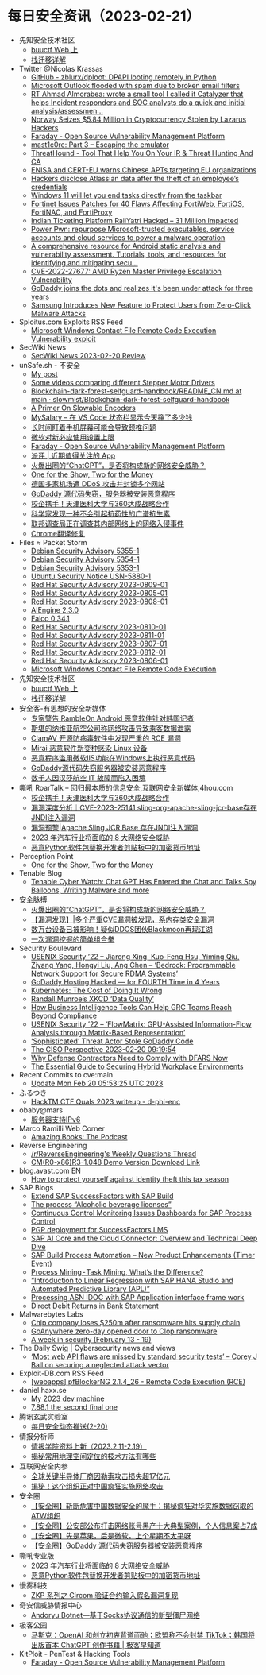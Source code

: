 # 每日安全资讯（2023-02-21）

- 先知安全技术社区
  - [buuctf Web 上](https://xz.aliyun.com/t/12190)
  - [栈迁移详解](https://xz.aliyun.com/t/12189)
- Twitter @Nicolas Krassas
  - [GitHub - zblurx/dploot: DPAPI looting remotely in Python](https://twitter.com/Dinosn/status/1627737665926795273)
  - [Microsoft Outlook flooded with spam due to broken email filters](https://twitter.com/Dinosn/status/1627737604161474568)
  - [RT Ahmad Almorabea: wrote a small tool I called it Catalyzer that helps Incident responders and SOC analysts do a quick and initial analysis/assessmen...](https://twitter.com/almorabea/status/1627692013473652741)
  - [Norway Seizes $5.84 Million in Cryptocurrency Stolen by Lazarus Hackers](https://twitter.com/Dinosn/status/1627661466982572032)
  - [Faraday - Open Source Vulnerability Management Platform](https://twitter.com/Dinosn/status/1627661432228642817)
  - [mast1c0re: Part 3 – Escaping the emulator](https://twitter.com/Dinosn/status/1627624045314293760)
  - [ThreatHound - Tool That Help You On Your IR & Threat Hunting And CA](https://twitter.com/Dinosn/status/1627623976368218112)
  - [ENISA and CERT-EU warns Chinese APTs targeting EU organizations](https://twitter.com/Dinosn/status/1627623709216309248)
  - [Hackers disclose Atlassian data after the theft of an employee’s credentials](https://twitter.com/Dinosn/status/1627623548322828288)
  - [Windows 11 will let you end tasks directly from the taskbar](https://twitter.com/Dinosn/status/1627623352616484864)
  - [Fortinet Issues Patches for 40 Flaws Affecting FortiWeb, FortiOS, FortiNAC, and FortiProxy](https://twitter.com/Dinosn/status/1627623298287689731)
  - [Indian Ticketing Platform RailYatri Hacked – 31 Million Impacted](https://twitter.com/Dinosn/status/1627623188665344006)
  - [Power Pwn: repurpose Microsoft-trusted executables, service accounts and cloud services to power a malware operation](https://twitter.com/Dinosn/status/1627622915242971136)
  - [A comprehensive resource for Android static analysis and vulnerability assessment. Tutorials, tools, and resources for identifying and mitigating secu...](https://twitter.com/Dinosn/status/1627621892696727553)
  - [CVE-2022-27677: AMD Ryzen Master Privilege Escalation Vulnerability](https://twitter.com/Dinosn/status/1627580878594400257)
  - [GoDaddy joins the dots and realizes it's been under attack for three years](https://twitter.com/Dinosn/status/1627572796166483968)
  - [Samsung Introduces New Feature to Protect Users from Zero-Click Malware Attacks](https://twitter.com/Dinosn/status/1627572758849650690)
- Sploitus.com Exploits RSS Feed
  - [Microsoft Windows Contact File Remote Code Execution Vulnerability exploit](https://sploitus.com/exploit?id=1337DAY-ID-38209&utm_source=rss&utm_medium=rss)
- SecWiki News
  - [SecWiki News 2023-02-20 Review](http://www.sec-wiki.com/?2023-02-20)
- unSafe.sh - 不安全
  - [My post](https://buaq.net/go-150240.html)
  - [Some videos comparing different Stepper Motor Drivers](https://buaq.net/go-150241.html)
  - [Blockchain-dark-forest-selfguard-handbook/README_CN.md at main · slowmist/Blockchain-dark-forest-selfguard-handbook](https://buaq.net/go-150228.html)
  - [A Primer On Slowable Encoders](https://buaq.net/go-150230.html)
  - [MySalary – 在 VS Code 状态栏显示今天挣了多少钱](https://buaq.net/go-150217.html)
  - [长时间盯着手机屏幕可能会导致颈椎问题](https://buaq.net/go-150219.html)
  - [微软对新必应使用设置上限](https://buaq.net/go-150220.html)
  - [Faraday - Open Source Vulnerability Management Platform](https://buaq.net/go-150218.html)
  - [派评 | 近期值得关注的 App](https://buaq.net/go-150223.html)
  - [火爆出圈的“ChatGPT”，是否将构成新的网络安全威胁？](https://buaq.net/go-150193.html)
  - [One for the Show, Two for the Money](https://buaq.net/go-150194.html)
  - [德国多家机场遭 DDoS 攻击并封锁多个网站](https://buaq.net/go-150181.html)
  - [GoDaddy 源代码失窃，服务器被安装恶意程序](https://buaq.net/go-150182.html)
  - [校企携手！天津医科大学与360达成战略合作](https://buaq.net/go-150196.html)
  - [科学家发现一种不会引起抗药性的广谱抗生素](https://buaq.net/go-150199.html)
  - [联邦调查局正在调查其内部网络上的网络入侵事件](https://buaq.net/go-150183.html)
  - [Chrome翻译修复](https://buaq.net/go-150184.html)
- Files ≈ Packet Storm
  - [Debian Security Advisory 5355-1](https://packetstormsecurity.com/files/171061/dsa-5355-1.txt)
  - [Debian Security Advisory 5354-1](https://packetstormsecurity.com/files/171060/dsa-5354-1.txt)
  - [Debian Security Advisory 5353-1](https://packetstormsecurity.com/files/171059/dsa-5353-1.txt)
  - [Ubuntu Security Notice USN-5880-1](https://packetstormsecurity.com/files/171058/USN-5880-1.txt)
  - [Red Hat Security Advisory 2023-0809-01](https://packetstormsecurity.com/files/171056/RHSA-2023-0809-01.txt)
  - [Red Hat Security Advisory 2023-0805-01](https://packetstormsecurity.com/files/171055/RHSA-2023-0805-01.txt)
  - [Red Hat Security Advisory 2023-0808-01](https://packetstormsecurity.com/files/171054/RHSA-2023-0808-01.txt)
  - [AIEngine 2.3.0](https://packetstormsecurity.com/files/171057/aiengine-2.3.0.tar.gz)
  - [Falco 0.34.1](https://packetstormsecurity.com/files/171053/falco-0.34.1.tar.gz)
  - [Red Hat Security Advisory 2023-0810-01](https://packetstormsecurity.com/files/171052/RHSA-2023-0810-01.txt)
  - [Red Hat Security Advisory 2023-0811-01](https://packetstormsecurity.com/files/171051/RHSA-2023-0811-01.txt)
  - [Red Hat Security Advisory 2023-0807-01](https://packetstormsecurity.com/files/171050/RHSA-2023-0807-01.txt)
  - [Red Hat Security Advisory 2023-0812-01](https://packetstormsecurity.com/files/171049/RHSA-2023-0812-01.txt)
  - [Red Hat Security Advisory 2023-0806-01](https://packetstormsecurity.com/files/171048/RHSA-2023-0806-01.txt)
  - [Microsoft Windows Contact File Remote Code Execution](https://packetstormsecurity.com/files/171047/MICROSOFT_WINDOWS_CONTACT_FILE_RCE_CVE-2022-44666.txt)
- 先知安全技术社区
  - [buuctf Web 上](https://xz.aliyun.com/t/12190)
  - [栈迁移详解](https://xz.aliyun.com/t/12189)
- 安全客-有思想的安全新媒体
  - [专家警告 RambleOn Android 恶意软件针对韩国记者](https://www.anquanke.com/post/id/286537)
  - [斯堪的纳维亚航空公司称网络攻击导致乘客数据泄露](https://www.anquanke.com/post/id/286533)
  - [ClamAV 开源防病毒软件中发现严重的 RCE 漏洞](https://www.anquanke.com/post/id/286530)
  - [Mirai 恶意软件新变种感染 Linux 设备](https://www.anquanke.com/post/id/286524)
  - [恶意程序滥用微软IIS功能在Windows上执行恶意代码](https://www.anquanke.com/post/id/286520)
  - [GoDaddy源代码失窃服务器被安装恶意程序](https://www.anquanke.com/post/id/286515)
  - [数千人因汉莎航空 IT 故障而陷入困境](https://www.anquanke.com/post/id/286504)
- 嘶吼 RoarTalk – 回归最本质的信息安全,互联网安全新媒体,4hou.com
  - [校企携手！天津医科大学与360达成战略合作](https://www.4hou.com/posts/ykZP)
  - [漏洞深度分析｜CVE-2023-25141 sling-org-apache-sling-jcr-base存在JNDI注入漏洞](https://www.4hou.com/posts/7JEr)
  - [漏洞预警|Apache Sling JCR Base 存在JNDI注入漏洞](https://www.4hou.com/posts/6VDl)
  - [2023 年汽车行业将面临的 8 大网络安全威胁](https://www.4hou.com/posts/pV4N)
  - [恶意Python软件包替换开发者剪贴板中的加密货币地址](https://www.4hou.com/posts/YXzn)
- Perception Point
  - [One for the Show, Two for the Money](https://perception-point.io/blog/attack-trends/one-for-the-show-two-for-the-money/)
- Tenable Blog
  - [Tenable Cyber Watch: Chat GPT Has Entered the Chat and Talks Spy Balloons, Writing Malware and more](https://www.tenable.com/blog/tenable-cyber-watch-chat-gpt-has-entered-the-chat-and-talks-spy-balloons-writing-malware-and)
- 安全脉搏
  - [火爆出圈的“ChatGPT”，是否将构成新的网络安全威胁？](https://www.secpulse.com/archives/196133.html)
  - [【漏洞发现】|多个严重CVE漏洞被发现，系内存类安全漏洞](https://www.secpulse.com/archives/196134.html)
  - [数万台设备已被影响！疑似DDOS团伙Blackmoon再现江湖](https://www.secpulse.com/archives/196115.html)
  - [一次漏洞挖掘的简单组合拳](https://www.secpulse.com/archives/196094.html)
- Security Boulevard
  - [USENIX Security ’22 – Jiarong Xing, Kuo-Feng Hsu, Yiming Qiu, Ziyang Yang, Hongyi Liu, Ang Chen –  ‘Bedrock: Programmable Network Support for Secure RDMA Systems’](https://securityboulevard.com/2023/02/usenix-security-22-jiarong-xing-kuo-feng-hsu-yiming-qiu-ziyang-yang-hongyi-liu-ang-chen-bedrock-programmable-network-support-for-secure-rdma-systems/)
  - [GoDaddy Hosting Hacked — for FOURTH Time in 4 Years](https://securityboulevard.com/2023/02/godaddy-hacked-richixbw/)
  - [Kubernetes: The Cost of Doing It Wrong](https://securityboulevard.com/2023/02/kubernetes-the-cost-of-doing-it-wrong/)
  - [Randall Munroe’s XKCD ‘Data Quality’](https://securityboulevard.com/2023/02/randall-munroes-xkcd-data-quality/)
  - [How Business Intelligence Tools Can Help GRC Teams Reach Beyond Compliance](https://securityboulevard.com/2023/02/how-business-intelligence-tools-can-help-grc-teams-reach-beyond-compliance/)
  - [USENIX Security ’22 – ‘FlowMatrix: GPU-Assisted Information-Flow Analysis through Matrix-Based Representation’](https://securityboulevard.com/2023/02/usenix-security-22-flowmatrix-gpu-assisted-information-flow-analysis-through-matrix-based-representation/)
  - [‘Sophisticated’ Threat Actor Stole GoDaddy Code](https://securityboulevard.com/2023/02/sophisticated-threat-actor-stole-godaddy-code/)
  - [The CISO Perspective 2023-02-20 09:19:54](https://securityboulevard.com/2023/02/the-ciso-perspective-2023-02-20-091954/)
  - [Why Defense Contractors Need to Comply with DFARS Now](https://securityboulevard.com/2023/02/why-defense-contractors-need-to-comply-with-dfars-now/)
  - [The Essential Guide to Securing Hybrid Workplace Environments](https://securityboulevard.com/2023/02/the-essential-guide-to-securing-hybrid-workplace-environments/)
- Recent Commits to cve:main
  - [Update Mon Feb 20 05:53:25 UTC 2023](https://github.com/trickest/cve/commit/ca728fa653ddb09e7a028240ce2b3e14b64aa930)
- ふるつき
  - [HackTM CTF Quals 2023 writeup - d-phi-enc](https://furutsuki.hatenablog.com/entry/2023/02/20/141311)
- obaby@mars
  - [服务器支持IPv6](https://h4ck.org.cn/2023/02/%e6%9c%8d%e5%8a%a1%e5%99%a8%e6%94%af%e6%8c%81ipv6/)
- Marco Ramilli Web Corner
  - [Amazing Books: The Podcast](https://marcoramilli.com/2023/02/20/amazing-books-the-podcast/)
- Reverse Engineering
  - [/r/ReverseEngineering's Weekly Questions Thread](https://www.reddit.com/r/ReverseEngineering/comments/117157e/rreverseengineerings_weekly_questions_thread/)
  - [CM(R0-x86)R3-1.048 Demo Version Download Link](https://www.reddit.com/r/ReverseEngineering/comments/117j2fn/cmr0x86r31048_demo_version_download_link/)
- blog.avast.com EN
  - [How to protect yourself against identity theft this tax season](https://blog.avast.com/protect-against-identity-theft-tax-season)
- SAP Blogs
  - [Extend SAP SuccessFactors with SAP Build](https://blogs.sap.com/2023/02/20/extend-sap-successfactors-with-sap-build/)
  - [The process “Alcoholic beverage licenses”](https://blogs.sap.com/2023/02/20/the-process-alcoholic-beverage-licenses/)
  - [Continuous Control Monitoring Issues Dashboards for SAP Process Control](https://blogs.sap.com/2023/02/20/the-blog-post-should-contain-at-least-5-words./)
  - [PGP deployment for SuccessFactors LMS](https://blogs.sap.com/2023/02/20/pgp-deployment-for-successfactors-lms/)
  - [SAP AI Core and the Cloud Connector: Overview and Technical Deep Dive](https://blogs.sap.com/2023/02/20/sap-ai-core-and-the-cloud-connector-overview-and-technical-deep-dive/)
  - [SAP Build Process Automation – New Product Enhancements (Timer Event)](https://blogs.sap.com/2023/02/20/sap-build-process-automation-new-product-enhancements-timer-event/)
  - [Process Mining - Task Mining, What’s the Difference?](https://blogs.sap.com/2023/02/20/process-mining%e2%80%8a-%e2%80%8atask-mining-whats-the-difference/)
  - [“Introduction to Linear Regression with SAP HANA Studio and Automated Predictive Library (APL)”](https://blogs.sap.com/2023/02/20/introduction-to-linear-regression-with-sap-hana-studio-and-automated-predictive-library-apl/)
  - [Processing ASN IDOC with SAP Application interface frame work](https://blogs.sap.com/2023/02/20/processing-asn-idoc-with-sap-application-interface-frame-work/)
  - [Direct Debit Returns in Bank Statement](https://blogs.sap.com/2023/02/20/direct-debit-returns-in-bank-statement/)
- Malwarebytes Labs
  - [Chip company loses $250m after ransomware hits supply chain](https://www.malwarebytes.com/blog/news/2023/02/chip-company-loses-250m-after-ransomware-hits-supply-chain)
  - [GoAnywhere zero-day opened door to Clop ransomware](https://www.malwarebytes.com/blog/news/2023/02/goanywhere-zero-day-opened-door-to-clop-ransomware)
  - [A week in security (February 13 - 19)](https://www.malwarebytes.com/blog/news/2023/02/a-week-in-security-february-13-19)
- The Daily Swig | Cybersecurity news and views
  - [‘Most web API flaws are missed by standard security tests’ – Corey J Ball on securing a neglected attack vector](https://portswigger.net/daily-swig/most-web-api-flaws-are-missed-by-standard-security-tests-corey-j-ball-on-securing-a-neglected-attack-vector)
- Exploit-DB.com RSS Feed
  - [[webapps] pfBlockerNG 2.1.4_26 - Remote Code Execution (RCE)](https://www.exploit-db.com/exploits/51032)
- daniel.haxx.se
  - [My 2023 dev machine](https://daniel.haxx.se/blog/2023/02/20/my-2023-dev-machine/)
  - [7.88.1 the second final one](https://daniel.haxx.se/blog/2023/02/20/7-88-1-the-second-final-one/)
- 腾讯玄武实验室
  - [每日安全动态推送(2-20)](https://mp.weixin.qq.com/s?__biz=MzA5NDYyNDI0MA==&mid=2651958880&idx=1&sn=a0036677b66b54d952cfb8570f75d910&chksm=8baeceffbcd947e97c73e492a32a8af166ca8d3b2052c96bb39074d844a75d31c65457a505c7&scene=58&subscene=0#rd)
- 情报分析师
  - [情报学院资料上新（2023.2.11-2.19）](https://mp.weixin.qq.com/s?__biz=MzA3Mjc1MTkwOA==&mid=2650525878&idx=1&sn=7644b459baf0a68aff2ac2817bf30c27&chksm=8716fefdb06177eb33100177bc2de2e4bc6e39ade8996dbfa99caa69b6cc5b1e3851a8af15e0&scene=58&subscene=0#rd)
  - [揭秘常用地理空间定位的技术方法有哪些](https://mp.weixin.qq.com/s?__biz=MzA3Mjc1MTkwOA==&mid=2650525878&idx=2&sn=f0899104835ead6a9cc8190232db953e&chksm=8716fefdb06177eb947e7ca85da435bc9aa3fa2dbd4bf7fa4e302b6cb8138308549a8e501f14&scene=58&subscene=0#rd)
- 互联网安全内参
  - [全球关键半导体厂商因勒索攻击损失超17亿元](https://mp.weixin.qq.com/s?__biz=MzI4NDY2MDMwMw==&mid=2247507868&idx=1&sn=cd76fd149e169bbe31226d1cc4f3bc82&chksm=ebfa98bcdc8d11aa6dcc82d99062b5e13d50cb8eb64eda7ce5c42d67c5be1ed227d890a66e8d&scene=58&subscene=0#rd)
  - [揭秘！这个组织正对中国疯狂实施网络攻击](https://mp.weixin.qq.com/s?__biz=MzI4NDY2MDMwMw==&mid=2247507868&idx=2&sn=0d103df4591512cfd9d45ddc28c191d7&chksm=ebfa98bcdc8d11aaee7a7ed38ca51761206da5be31d2f0873ca782db857dc597954a594bb46b&scene=58&subscene=0#rd)
- 安全圈
  - [【安全圈】斩断危害中国数据安全的魔手：揭秘疯狂对华实施数据窃取的ATW组织](https://mp.weixin.qq.com/s?__biz=MzIzMzE4NDU1OQ==&mid=2652030835&idx=1&sn=a0ef561cd17481c6ee0127c3438cc124&chksm=f36feb33c41862251323f6eb459f85833622c3a1333acde3ddacdbac765547cdee0d7656e286&scene=58&subscene=0#rd)
  - [【安全圈】公安部公布打击网络账号黑产十大典型案例，个人信息案占7成](https://mp.weixin.qq.com/s?__biz=MzIzMzE4NDU1OQ==&mid=2652030835&idx=2&sn=32da20c1be6842ff53ae1b7d7626cb85&chksm=f36feb33c4186225d2adfc56a9138ab4e361e18c8899c2b0eda62832c019dfcdc95c742e3122&scene=58&subscene=0#rd)
  - [【安全圈】先是苹果，后是微软，上个星期不太平呀](https://mp.weixin.qq.com/s?__biz=MzIzMzE4NDU1OQ==&mid=2652030835&idx=3&sn=f967f36c43353d65e6f847024ff776d9&chksm=f36feb33c418622505f4eadcf403bbfe42a50edfbe19e62f35d736c329605d597899de5e66fd&scene=58&subscene=0#rd)
  - [【安全圈】GoDaddy 源代码失窃服务器被安装恶意程序](https://mp.weixin.qq.com/s?__biz=MzIzMzE4NDU1OQ==&mid=2652030835&idx=4&sn=e011fedaed44395ef7da1442b85e11d7&chksm=f36feb33c418622557cb604bcdb2104d438fc98a884a001a094fb4dcfa83072a5dbc52d99c19&scene=58&subscene=0#rd)
- 嘶吼专业版
  - [2023 年汽车行业将面临的 8 大网络安全威胁](https://mp.weixin.qq.com/s?__biz=MzI0MDY1MDU4MQ==&mid=2247557804&idx=1&sn=4288822be87636fccfc700824d4f4529&chksm=e9143296de63bb80d9063ccc5079b45b8201fc7858a9e780541ef7f44adf33608fe374bb806e&scene=58&subscene=0#rd)
  - [恶意Python软件包替换开发者剪贴板中的加密货币地址](https://mp.weixin.qq.com/s?__biz=MzI0MDY1MDU4MQ==&mid=2247557804&idx=2&sn=c7769927a8565ebe587f5c936c6039db&chksm=e9143296de63bb80549c7fbcbc94d96023455e64727a043a96efbf4a34ff0e638481b64c8e68&scene=58&subscene=0#rd)
- 慢雾科技
  - [ZKP 系列之 Circom 验证合约输入假名漏洞复现](https://mp.weixin.qq.com/s?__biz=MzU4ODQ3NTM2OA==&mid=2247497028&idx=1&sn=79d9c0773c1a16a5e94d32294b7ca75c&chksm=fdde8bc3caa902d5ac89af5b6c59233bcffe37ce7cce8aa4fe8eb6aa9cd388a4065ab92a5bfa&scene=58&subscene=0#rd)
- 奇安信威胁情报中心
  - [Andoryu Botnet—基于Socks协议通信的新型僵尸网络](https://mp.weixin.qq.com/s?__biz=MzI2MDc2MDA4OA==&mid=2247505434&idx=1&sn=8a2b307d9cd8617584fc838f4ddb67db&chksm=ea66216ddd11a87b2c02c5e7a69f8b4e69b7860e2b23c6c9df5efdaa0405034f97fc4f8f219c&scene=58&subscene=0#rd)
- 极客公园
  - [马斯克：OpenAI 和创立初衷背道而驰；欧盟称不会封禁 TikTok；韩国将出版首本 ChatGPT 创作书籍 | 极客早知道](https://mp.weixin.qq.com/s?__biz=MTMwNDMwODQ0MQ==&mid=2652983243&idx=1&sn=9081f51820fc077b18e141be721536d3&chksm=7e54327d4923bb6b2c91e1987fe4958c75313244be17a5987552f0634e9d336b30cf9fa1f096&scene=58&subscene=0#rd)
- KitPloit - PenTest & Hacking Tools
  - [Faraday - Open Source Vulnerability Management Platform](http://www.kitploit.com/2023/02/faraday-open-source-vulnerability.html)
